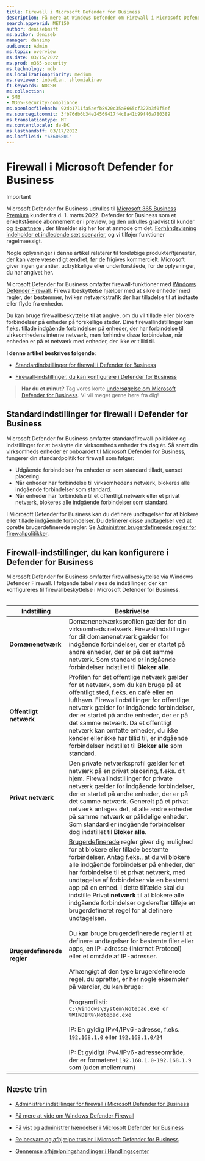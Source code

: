 ```yaml
---
title: Firewall i Microsoft Defender for Business
description: Få mere at Windows Defender om Firewall i Microsoft Defender for Business, herunder konfigurationsindstillinger
search.appverid: MET150
author: denisebmsft
ms.author: deniseb
manager: dansimp
audience: Admin
ms.topic: overview
ms.date: 03/15/2022
ms.prod: m365-security
ms.technology: mdb
ms.localizationpriority: medium
ms.reviewer: inbadian, shlomiakirav
f1.keywords: NOCSH
ms.collection:
- SMB
- M365-security-compliance
ms.openlocfilehash: 92db1711fa5aefb8920c35a8665cf322b3f0f5ef
ms.sourcegitcommit: 3fb76db6b34e24569417f4c8a41b99f46a780389
ms.translationtype: MT
ms.contentlocale: da-DK
ms.lasthandoff: 03/17/2022
ms.locfileid: "63606801"
---
```

# <a name="firewall-in-microsoft-defender-for-business"></a>Firewall i Microsoft Defender for Business

> [!IMPORTANT]
> Microsoft Defender for Business udrulles til [Microsoft 365 Business Premium](../../business-premium/index.md) kunder fra d. 1. marts 2022. Defender for Business som et enkeltstående abonnement er i preview, og den udrulles gradvist til kunder og [it-partnere](https://aka.ms/mdb-preview) , der tilmelder sig her for at anmode om det. [Forhåndsvisning indeholder et indledende sæt scenarier](mdb-tutorials.md#try-these-preview-scenarios), og vi tilføjer funktioner regelmæssigt.
> 
> Nogle oplysninger i denne artikel relaterer til foreløbige produkter/tjenester, der kan være væsentligt ændret, før de frigives kommercielt. Microsoft giver ingen garantier, udtrykkelige eller underforståede, for de oplysninger, du har angivet her. 

Microsoft Defender for Business omfatter firewall-funktioner med [Windows Defender Firewall](/windows/security/threat-protection/windows-firewall/windows-firewall-with-advanced-security). Firewallbeskyttelse hjælper med at sikre enheder med regler, der bestemmer, hvilken netværkstrafik der har tilladelse til at indtaste eller flyde fra enheder. 

Du kan bruge firewallbeskyttelse til at angive, om du vil tillade eller blokere forbindelser på enheder på forskellige steder. Dine firewallindstillinger kan f.eks. tillade indgående forbindelser på enheder, der har forbindelse til virksomhedens interne netværk, men forhindre disse forbindelser, når enheden er på et netværk med enheder, der ikke er tillid til.

**I denne artikel beskrives følgende**:

- [Standardindstillinger for firewall i Defender for Business](#default-firewall-settings-in-defender-for-business)

- [Firewall-indstillinger, du kan konfigurere i Defender for Business](#firewall-settings-you-can-configure-in-defender-for-business)

>
> **Har du et minut?**
> Tag vores korte <a href="https://microsoft.qualtrics.com/jfe/form/SV_0JPjTPHGEWTQr4y" target="_blank">undersøgelse om Microsoft Defender for Business</a>. Vi vil meget gerne høre fra dig!
>

## <a name="default-firewall-settings-in-defender-for-business"></a>Standardindstillinger for firewall i Defender for Business

Microsoft Defender for Business omfatter standardfirewall-politikker og -indstillinger for at beskytte din virksomheds enheder fra dag ét. Så snart din virksomheds enheder er onboardet til Microsoft Defender for Business, fungerer din standardpolitik for firewall som følger:

- Udgående forbindelser fra enheder er som standard tilladt, uanset placering.
- Når enheder har forbindelse til virksomhedens netværk, blokeres alle indgående forbindelser som standard.
- Når enheder har forbindelse til et offentligt netværk eller et privat netværk, blokeres alle indgående forbindelser som standard.

I Microsoft Defender for Business kan du definere undtagelser for at blokere eller tillade indgående forbindelser. Du definerer disse undtagelser ved at oprette brugerdefinerede regler. Se [Administrer brugerdefinerede regler for firewallpolitikker](mdb-custom-rules-firewall.md).

## <a name="firewall-settings-you-can-configure-in-defender-for-business"></a>Firewall-indstillinger, du kan konfigurere i Defender for Business

Microsoft Defender for Business omfatter firewallbeskyttelse via Windows Defender Firewall. I følgende tabel vises de indstillinger, der kan konfigureres til firewallbeskyttelse i Microsoft Defender for Business. <br/><br/>

| Indstilling | Beskrivelse |
|--|--|
| **Domænenetværk** | Domænenetværksprofilen gælder for din virksomheds netværk. Firewallindstillinger for dit domænenetværk gælder for indgående forbindelser, der er startet på andre enheder, der er på det samme netværk. Som standard er indgående forbindelser indstillet til **Bloker alle**.  |
| **Offentligt netværk** | Profilen for det offentlige netværk gælder for et netværk, som du kan bruge på et offentligt sted, f.eks. en café eller en lufthavn. Firewallindstillinger for offentlige netværk gælder for indgående forbindelser, der er startet på andre enheder, der er på det samme netværk. Da et offentligt netværk kan omfatte enheder, du ikke kender eller ikke har tillid til, er indgående forbindelser indstillet til **Bloker alle** som standard.  |
| **Privat netværk** | Den private netværksprofil gælder for et netværk på en privat placering, f.eks. dit hjem. Firewallindstillinger for private netværk gælder for indgående forbindelser, der er startet på andre enheder, der er på det samme netværk. Generelt på et privat netværk antages det, at alle andre enheder på samme netværk er pålidelige enheder. Som standard er indgående forbindelser dog indstillet til **Bloker alle**. |
| **Brugerdefinerede regler** | [Brugerdefinerede](mdb-custom-rules-firewall.md) regler giver dig mulighed for at blokere eller tillade bestemte forbindelser. Antag f.eks., at du vil blokere alle indgående forbindelser på enheder, der har forbindelse til et privat netværk, med undtagelse af forbindelser via en bestemt app på en enhed. I dette tilfælde skal du indstille Privat **netværk** til at blokere alle indgående forbindelser og derefter tilføje en brugerdefineret regel for at definere undtagelsen. <br/><br/>Du kan bruge brugerdefinerede regler til at definere undtagelser for bestemte filer eller apps, en IP-adresse (Internet Protocol) eller et område af IP-adresser. <br/><br/>Afhængigt af den type brugerdefinerede regel, du opretter, er her nogle eksempler på værdier, du kan bruge: <br/><br/>Programfilsti: `C:\Windows\System\Notepad.exe or %WINDIR%\Notepad.exe` <br/><br/>IP: En gyldig IPv4/IPv6-adresse, f.eks. `192.168.1.0` eller `192.168.1.0/24` <br/><br/>IP: Et gyldigt IPv4/IPv6-adresseområde, der er formateret `192.168.1.0-192.168.1.9` som (uden mellemrum) |

## <a name="next-steps"></a>Næste trin

- [Administrer indstillinger for firewall i Microsoft Defender for Business](mdb-custom-rules-firewall.md)

- [Få mere at vide om Windows Defender Firewall](/windows/security/threat-protection/windows-firewall/windows-firewall-with-advanced-security)

- [Få vist og administrer hændelser i Microsoft Defender for Business](mdb-view-manage-incidents.md)

- [Re besvare og afhjælpe trusler i Microsoft Defender for Business](mdb-respond-mitigate-threats.md)

- [Gennemse afhjælpningshandlinger i Handlingscenter](mdb-review-remediation-actions.md)